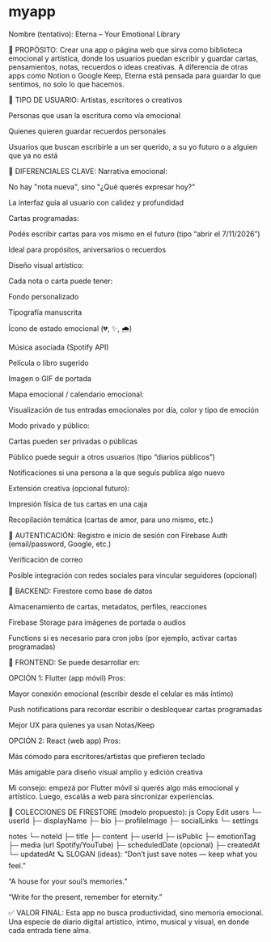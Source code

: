# myapp

Nombre (tentativo): Eterna – Your Emotional Library

🎯 PROPÓSITO:
Crear una app o página web que sirva como biblioteca emocional y artística, donde los usuarios puedan escribir y guardar cartas, pensamientos, notas, recuerdos o ideas creativas.
A diferencia de otras apps como Notion o Google Keep, Eterna está pensada para guardar lo que sentimos, no solo lo que hacemos.

👤 TIPO DE USUARIO:
Artistas, escritores o creativos

Personas que usan la escritura como vía emocional

Quienes quieren guardar recuerdos personales

Usuarios que buscan escribirle a un ser querido, a su yo futuro o a alguien que ya no está

💎 DIFERENCIALES CLAVE:
Narrativa emocional:

No hay "nota nueva", sino "¿Qué querés expresar hoy?"

La interfaz guía al usuario con calidez y profundidad

Cartas programadas:

Podés escribir cartas para vos mismo en el futuro (tipo “abrir el 7/11/2026”)

Ideal para propósitos, aniversarios o recuerdos

Diseño visual artístico:

Cada nota o carta puede tener:

Fondo personalizado

Tipografía manuscrita

Ícono de estado emocional (💔, ✨, 🌧)

Música asociada (Spotify API)

Película o libro sugerido

Imagen o GIF de portada

Mapa emocional / calendario emocional:

Visualización de tus entradas emocionales por día, color y tipo de emoción

Modo privado y público:

Cartas pueden ser privadas o públicas

Público puede seguir a otros usuarios (tipo “diarios públicos”)

Notificaciones si una persona a la que seguís publica algo nuevo

Extensión creativa (opcional futuro):

Impresión física de tus cartas en una caja

Recopilación temática (cartas de amor, para uno mismo, etc.)

🔐 AUTENTICACIÓN:
Registro e inicio de sesión con Firebase Auth (email/password, Google, etc.)

Verificación de correo

Posible integración con redes sociales para vincular seguidores (opcional)

🔧 BACKEND:
Firestore como base de datos

Almacenamiento de cartas, metadatos, perfiles, reacciones

Firebase Storage para imágenes de portada o audios

Functions si es necesario para cron jobs (por ejemplo, activar cartas programadas)

📱 FRONTEND:
Se puede desarrollar en:

OPCIÓN 1: Flutter (app móvil)
Pros:

Mayor conexión emocional (escribir desde el celular es más íntimo)

Push notifications para recordar escribir o desbloquear cartas programadas

Mejor UX para quienes ya usan Notas/Keep

OPCIÓN 2: React (web app)
Pros:

Más cómodo para escritores/artistas que prefieren teclado

Más amigable para diseño visual amplio y edición creativa

Mi consejo: empezá por Flutter móvil si querés algo más emocional y artístico.
Luego, escalás a web para sincronizar experiencias.

🧩 COLECCIONES DE FIRESTORE (modelo propuesto):
js
Copy
Edit
users
  └─ userId
       ├─ displayName
       ├─ bio
       ├─ profileImage
       ├─ socialLinks
       └─ settings

notes
  └─ noteId
       ├─ title
       ├─ content
       ├─ userId
       ├─ isPublic
       ├─ emotionTag
       ├─ media (url Spotify/YouTube)
       ├─ scheduledDate (opcional)
       ├─ createdAt
       └─ updatedAt
🪐 SLOGAN (ideas):
“Don’t just save notes — keep what you feel.”

“A house for your soul’s memories.”

“Write for the present, remember for eternity.”

✅ VALOR FINAL:
Esta app no busca productividad, sino memoria emocional.
Una especie de diario digital artístico, íntimo, musical y visual, en donde cada entrada tiene alma.
